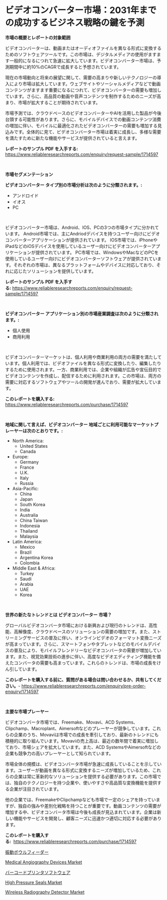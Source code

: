 <p><h1>ビデオコンバーター市場：2031年までの成功するビジネス戦略の鍵を予測</h1></p><p><strong>市場の概要とレポートの対象範囲</strong></p>
<p><p>ビデオコンバーターは、動画またはオーディオファイルを異なる形式に変換するためのソフトウェアツールです。この市場は、デジタルメディアの使用がますます一般的になるにつれて急速に拡大しています。ビデオコンバーター市場は、予測期間中に約10%のCAGRで成長すると予想されています。</p><p>現在の市場動向と将来の展望に関して、需要の高まりや新しいテクノロジーの導入により市場は拡大しています。ウェブサイトやソーシャルメディアなどで動画コンテンツがますます重要になるにつれて、ビデオコンバーターの需要も増加しています。さらに、高品質の動画や音声コンテンツを制作するためのニーズが高まり、市場が拡大することが期待されています。</p><p>市場予測では、クラウドベースのビデオコンバーターやAIを活用した製品が今後台頭する可能性があります。さらに、モバイルデバイスでの動画コンテンツ消費の増加に伴い、モバイルに最適化されたビデオコンバーターの需要も増加する見込みです。全体的に見て、ビデオコンバーター市場は着実に成長し、多様な需要を満たすために新たな機能やサービスが提供されていると言えます。</p></p>
<p><strong>レポートのサンプル PDF を入手する:</strong> <a href="https://www.reliableresearchreports.com/enquiry/request-sample/1714597">https://www.reliableresearchreports.com/enquiry/request-sample/1714597</a></p>
<p>&nbsp;</p>
<p><strong>市場セグメンテーション</strong></p>
<p><strong>ビデオコンバーター タイプ別の市場分析は次のように分類されます。:</strong></p>
<p><ul><li>アンドロイド</li><li>イオス</li><li>PC</li></ul></p>
<p>&nbsp;</p>
<p><p>ビデオコンバーター市場は、Android、IOS、PCの3つの市場タイプに分かれています。 Android市場では、主にAndriodデバイスを持つユーザー向けにビデオコンバーターアプリケーションが提供されています。 IOS市場では、iPhoneやiPadなどのiOSデバイスを使用しているユーザー向けにビデオコンバーターアプリケーションが提供されています。 PC市場では、WindowsやMacなどのPCを使用しているユーザー向けにビデオコンバーターソフトウェアが提供されています。それぞれの市場は、異なるプラットフォームやデバイスに対応しており、それに応じたソリューションを提供しています。</p></p>
<p><strong>レポートのサンプル PDF を入手する:</strong>&nbsp;<a href="https://www.reliableresearchreports.com/enquiry/request-sample/1714597">https://www.reliableresearchreports.com/enquiry/request-sample/1714597</a></p>
<p>&nbsp;</p>
<p><strong> ビデオコンバーター アプリケーション別の市場産業調査は次のように分類されます。:</strong></p>
<p><ul><li>個人使用</li><li>商用利用</li></ul></p>
<p>&nbsp;</p>
<p><p>ビデオコンバーターマーケットは、個人利用や商業利用の両方の需要を満たしています。個人利用では、ビデオファイルを異なる形式に変換したり、編集したりするために使用されます。一方、商業利用では、企業や組織が広告や宣伝目的でビデオコンテンツを作成し、配信するために利用されます。この市場は、両方の需要に対応するソフトウェアやツールの開発が進んでおり、需要が拡大しています。</p></p>
<p><strong>このレポートを購入する:</strong>&nbsp; <a href="https://www.reliableresearchreports.com/purchase/1714597">https://www.reliableresearchreports.com/purchase/1714597</a></p>
<p>&nbsp;</p>
<p><strong>地域に関して言えば、ビデオコンバーター 地域ごとに利用可能なマーケットプレーヤーは次のとおりです。:</strong></p>
<p><ul>
    <li>
        North America:
        <ul>
            <li>United States</li>
            <li>Canada</li>
        </ul>
    </li>
    <li>
        Europe:
        <ul>
            <li>Germany</li>
            <li>France</li>
            <li>U.K.</li>
            <li>Italy</li>
            <li>Russia</li>
        </ul>
    </li>
    <li>
        Asia-Pacific:
        <ul>
            <li>China</li>
            <li>Japan</li>
            <li>South Korea</li>
            <li>India</li>
            <li>Australia</li>
            <li>China Taiwan</li>
            <li>Indonesia</li>
            <li>Thailand</li>
            <li>Malaysia</li>
        </ul>
    </li>
    <li>
        Latin America:
        <ul>
            <li>Mexico</li>
            <li>Brazil</li>
            <li>Argentina Korea</li>
            <li>Colombia</li>
        </ul>
    </li>
    <li>
        Middle East & Africa:
        <ul>
            <li>Turkey</li>
            <li>Saudi</li>
            <li>Arabia</li>
            <li>UAE</li>
            <li>Korea</li>
        </ul>
    </li>
    </ul></p>
<p>&nbsp;</p>
<p><strong>世界の新たなトレンドとは ビデオコンバーター 市場？</strong></p>
<p><p>グローバルビデオコンバータ市場における新興および現行のトレンドは、高性能、高解像度、クラウドベースのソリューションの需要の増加です。また、ストリーミングサービスの普及に伴い、オンラインビデオのフォーマット変換ニーズが高まっています。さらに、スマートフォンやタブレットなどのモバイルデバイスの普及により、モバイルフレンドリーなビデオコンバータの需要が増加しています。また、視覚効果技術の進歩に伴い、高度なビデオエディティング機能を備えたコンバータの需要も高まっています。これらのトレンドは、市場の成長をけん引しています。</p></p>
<p><strong>このレポートを購入する前に、質問がある場合は問い合わせるか、共有してください。</strong>- <a href="https://www.reliableresearchreports.com/enquiry/pre-order-enquiry/1714597">https://www.reliableresearchreports.com/enquiry/pre-order-enquiry/1714597</a></p>
<p>&nbsp;</p>
<p><strong>主要な市場プレーヤー</strong></p>
<p><p>ビデオコンバータ市場では、Freemake、Movavi、ACD Systems、Clipchamp、Macroplant、Aimersoftなどのプレーヤーが競争しています。これらの企業のうち、Movaviは市場での成長を牽引しており、最新のトレンドにも積極的に取り組んでいます。Movaviの売上高は、最近の数年間で着実に増加しており、市場シェアを拡大しています。また、ACD SystemsやAimersoftなどの企業も競争力の高いプレーヤーとして知られています。</p><p>市場全体の規模は、ビデオコンバータ市場が急速に成長していることを示しています。ユーザーが動画を異なる形式に変換するニーズが増加しているため、これらの企業は常に革新的なソリューションを提供する必要があります。この市場では、独自のテクノロジーを持つ企業や、使いやすさや高品質な変換機能を提供する企業が注目されています。</p><p>他の企業では、FreemakeやClipchampなども市場で一定のシェアを持っていますが、独自の強みや差別化戦略を持つことが重要です。動画コンテンツの需要が増加する中、ビデオコンバータ市場は今後も成長が見込まれています。企業は新しい機能やサービスを開発し、顧客ニーズに迅速かつ適切に対応する必要があります。</p></p>
<p><strong>このレポートを購入する:</strong>&nbsp;&nbsp;<a href="https://www.reliableresearchreports.com/purchase/1714597">https://www.reliableresearchreports.com/purchase/1714597</a></p>
<p><p><a href="https://medium.com/@camron674/japanese-%E6%8C%AF%E5%8B%95%E3%83%9C%E3%82%A6%E3%83%AB%E3%83%95%E3%82%A3%E3%83%BC%E3%83%80%E3%83%BC%E5%B8%82%E5%A0%B4%E3%81%AE%E3%83%A1%E3%83%88%E3%83%AA%E3%82%AF%E3%82%B9%E3%82%92%E8%A7%A3%E8%AA%AD%E3%81%99%E3%82%8B-%E5%B8%82%E5%A0%B4%E3%82%B7%E3%82%A7%E3%82%A2-%E3%83%88%E3%83%AC%E3%83%B3%E3%83%89-%E6%88%90%E9%95%B7%E3%83%91%E3%82%BF%E3%83%BC%E3%83%B3-1f56dd1801af">振動ボウルフィーダー</a></p><p><a href="https://issuu.com/reportprime-2/docs/medical-angiography-devices-market-size-2030.pptx">Medical Angiography Devices Market</a></p><p><a href="https://github.com/cnnriuez22368/Market-Research-Report-List-1/blob/main/8838661194315.md">バーコードプリンタソフトウェア</a></p><p><a href="https://github.com/bmorecock/Market-Research-Report-List-2/blob/main/high-pressure-seals-market.md">High Pressure Seals Market</a></p><p><a href="https://issuu.com/reportprime-2/docs/wireless-radiography-detector-market-size-2030.ppt">Wireless Radiography Detector Market</a></p></p>